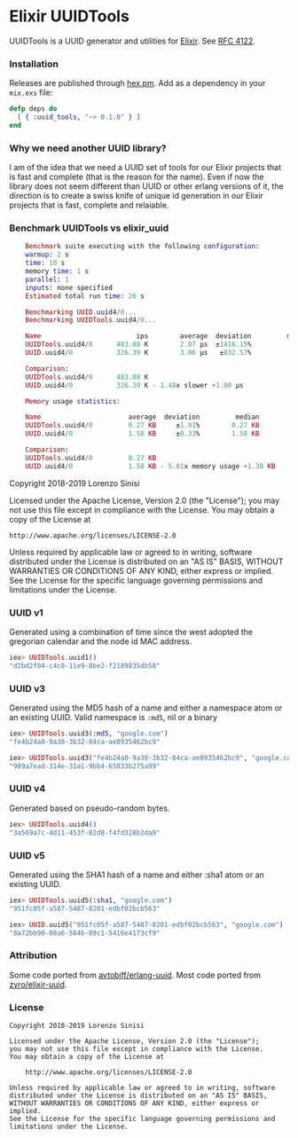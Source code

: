Elixir UUIDTools
===========

UUIDTools is a UUID generator and utilities for [Elixir](http://elixir-lang.org/). See [RFC 4122](http://www.ietf.org/rfc/rfc4122.txt).

### Installation

Releases are published through [hex.pm](https://hex.pm/packages/uuid_tools). Add as a dependency in your `mix.exs` file:

```elixir
defp deps do
  [ { :uuid_tools, "~> 0.1.0" } ]
end
```

### Why we need another UUID library? 

I am of the idea that we need a UUID set of tools for our Elixir projects that is fast and complete (that is the reason for the name).
Even if now the library does not seem different than UUID or other erlang versions of it, the direction is to create a swiss knife of unique id generation 
in our Elixir projects that is fast, complete and relaiable.


### Benchmark UUIDTools vs elixir_uuid


```elixir
	Benchmark suite executing with the following configuration:
	warmup: 2 s
	time: 10 s
	memory time: 1 s
	parallel: 1
	inputs: none specified
	Estimated total run time: 26 s

	Benchmarking UUID.uuid4/0...
	Benchmarking UUIDTools.uuid4/0...

	Name                        ips        average  deviation         median         99th %
	UUIDTools.uuid4/0      483.88 K        2.07 μs  ±1416.15%           2 μs           3 μs
	UUID.uuid4/0           326.39 K        3.06 μs   ±832.57%           3 μs           4 μs

	Comparison:
	UUIDTools.uuid4/0      483.88 K
	UUID.uuid4/0           326.39 K - 1.48x slower +1.00 μs

	Memory usage statistics:

	Name                      average  deviation         median         99th %
	UUIDTools.uuid4/0         0.27 KB     ±1.91%        0.27 KB        0.27 KB
	UUID.uuid4/0              1.58 KB     ±0.33%        1.58 KB        1.58 KB

	Comparison:
	UUIDTools.uuid4/0         0.27 KB
	UUID.uuid4/0              1.58 KB - 5.81x memory usage +1.30 KB
```


Copyright 2018-2019 Lorenzo Sinisi

Licensed under the Apache License, Version 2.0 (the "License");
you may not use this file except in compliance with the License.
You may obtain a copy of the License at

    http://www.apache.org/licenses/LICENSE-2.0

Unless required by applicable law or agreed to in writing, software
distributed under the License is distributed on an "AS IS" BASIS,
WITHOUT WARRANTIES OR CONDITIONS OF ANY KIND, either express or implied.
See the License for the specific language governing permissions and
limitations under the License.


### UUID v1

Generated using a combination of time since the west adopted the gregorian calendar and the node id MAC address.

```elixir
iex> UUIDTools.uuid1()
"d2bd2f04-c4c8-11e9-8be2-f2189835db58"
```

### UUID v3

Generated using the MD5 hash of a name and either a namespace atom or an existing UUID. Valid namespace is `:md5`, nil or a binary

```elixir
iex> UUIDTools.uuid3(:md5, "google.com")
"fe4b24a0-9a38-3b32-84ca-ae0935462bc9"

iex> UUIDTools.uuid3("fe4b24a0-9a38-3b32-84ca-ae0935462bc9", "google.com")
"989a7ead-314e-31a1-9bb4-65033b275a99"
```

### UUID v4

Generated based on pseudo-random bytes.

```elixir
iex> UUIDTools.uuid4()
"3a569a7c-4d11-453f-82d8-f4fd328b2da0"
```

### UUID v5

Generated using the SHA1 hash of a name and either :sha1 atom or an existing UUID.

```elixir
iex> UUIDTools.uuid5(:sha1, "google.com")
"951fc05f-a587-5487-8201-edbf02bcb563"

iex> UUID.uuid5("951fc05f-a587-5487-8201-edbf02bcb563", "google.com")
"8a72bb90-08a6-584b-89c1-5416e4173cf9"
```

### Attribution

Some code ported from [avtobiff/erlang-uuid](https://github.com/avtobiff/erlang-uuid).
Most code ported from [zyro/elixir-uuid](https://github.com/zyro/elixir-uuid).

### License

```
Copyright 2018-2019 Lorenzo Sinisi

Licensed under the Apache License, Version 2.0 (the "License");
you may not use this file except in compliance with the License.
You may obtain a copy of the License at

    http://www.apache.org/licenses/LICENSE-2.0

Unless required by applicable law or agreed to in writing, software
distributed under the License is distributed on an "AS IS" BASIS,
WITHOUT WARRANTIES OR CONDITIONS OF ANY KIND, either express or implied.
See the License for the specific language governing permissions and
limitations under the License.

```
